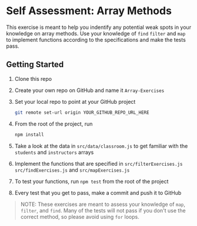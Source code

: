 # Self Assessment: Array Methods

This exercise is meant to help you indentify any potential weak spots in your knowledge on array methods. Use your knowledge of `find` `filter` and `map` to implement functions according to the specifications and make the tests pass.

## Getting Started

1. Clone this repo
1. Create your own repo on GitHub and name it `Array-Exercises`
1. Set your local repo to point at your GitHub project

   ```sh
   git remote set-url origin YOUR_GITHUB_REPO_URL_HERE
   ```

1. From the root of the project, run

   ```sh
   npm install
   ```
1. Take a look at the data in `src/data/classroom.js` to get familiar with the `students` and `instructors` arrays
1. Implement the functions that are specified in `src/filterExercises.js` `src/findExercises.js` and `src/mapExercises.js`
1. To test your functions, run `npm test` from the root of the project
1. Every test that you get to pass, make a commit and push it to GitHub

> NOTE: These exercises are meant to assess your knowledge of `map`, `filter`, and `find`. Many of the tests will not pass if you don't use the correct method, so please avoid using `for` loops.
